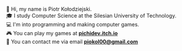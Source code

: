 👋 Hi, my name is Piotr Kołodziejski. <br/>
🎓 I study Computer Science at the Silesian University of Technology. <br/>
💻 I'm into programming and making computer games.  <br/>
🎮 You can play my games at [**pichidev.itch.io**](https://pichidev.itch.io/) <br/>
📧 You can contact me via email **piokol00@gmail.com**  <br/>
<!---
Pichi00/Pichi00 is a ✨ special ✨ repository because its `README.md` (this file) appears on your GitHub profile.
You can click the Preview link to take a look at your changes.
--->
